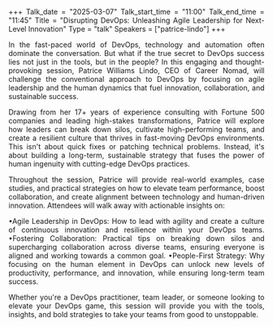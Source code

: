 +++
Talk_date = "2025-03-07"
Talk_start_time = "11:00"
Talk_end_time = "11:45"
Title = "Disrupting DevOps: Unleashing Agile Leadership for Next-Level Innovation"
Type = "talk"
Speakers = ["patrice-lindo"]
+++

In the fast-paced world of DevOps, technology and automation often dominate the conversation. But what if the true secret to DevOps success lies not just in the tools, but in the people? In this engaging and thought-provoking session, Patrice Williams Lindo, CEO of Career Nomad, will challenge the conventional approach to DevOps by focusing on agile leadership and the human dynamics that fuel innovation, collaboration, and sustainable success.

Drawing from her 17+ years of experience consulting with Fortune 500 companies and leading high-stakes transformations, Patrice will explore how leaders can break down silos, cultivate high-performing teams, and create a resilient culture that thrives in fast-moving DevOps environments. This isn't about quick fixes or patching technical problems. Instead, it's about building a long-term, sustainable strategy that fuses the power of human ingenuity with cutting-edge DevOps practices.

Throughout the session, Patrice will provide real-world examples, case studies, and practical strategies on how to elevate team performance, boost collaboration, and create alignment between technology and human-driven innovation. Attendees will walk away with actionable insights on:

•Agile Leadership in DevOps: How to lead with agility and create a culture of continuous innovation and resilience within your DevOps teams.
•Fostering Collaboration: Practical tips on breaking down silos and supercharging collaboration across diverse teams, ensuring everyone is aligned and working towards a common goal.
•People-First Strategy: Why focusing on the human element in DevOps can unlock new levels of productivity, performance, and innovation, while ensuring long-term team success.

Whether you're a DevOps practitioner, team leader, or someone looking to elevate your DevOps game, this session will provide you with the tools, insights, and bold strategies to take your teams from good to unstoppable.

<style>
  p {
    text-align: justify;
  }
</style>
